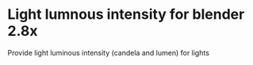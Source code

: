 # Light lumnous intensity for blender 2.8x

Provide light luminous intensity (candela and lumen) for lights
